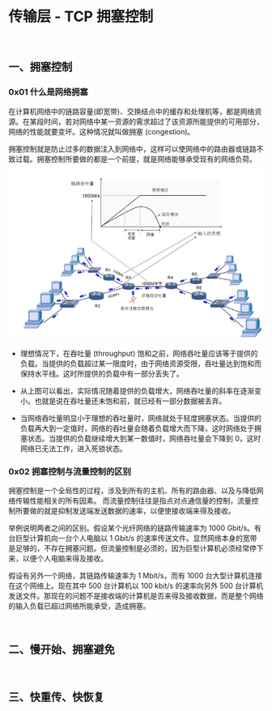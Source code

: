 
# 传输层 - TCP 拥塞控制


<br>

## 一、拥塞控制

### 0x01 什么是网络拥塞

在计算机网络中的链路容量(即宽带)、交换结点中的缓存和处理机等，都是网络资源。在某段时间，若对网络中某一资源的需求超过了该资源所能提供的可用部分，网络的性能就要变坏。这种情况就叫做拥塞 (congestion)。

拥塞控制就是防止过多的数据注入到网络中，这样可以使网络中的路由器或链路不致过载。拥塞控制所要做的都是一个前提，就是网络能够承受现有的网络负荷。

![](../Images/Network/CongestionControl/CongestionControl_Images01.png)

- 理想情况下，在吞吐量 (throughput) 饱和之前，网络吞吐量应该等于提供的负载。当提供的负载超过某一限度时，由于网络资源受限，吞吐量达到饱和而保持水平线。这时所提供的负载中有一部分丢失了。

- 从上图可以看出，实际情况随着提供的负载增大，网络吞吐量的斜率在逐渐变小。也就是说在吞吐量还未饱和前，就已经有一部分数据被丢弃。

- 当网络吞吐量明显小于理想的吞吐量时，网络就处于轻度拥塞状态。当提供的负载再大到一定值时，网络的吞吐量会随着负载增大而下降，这时网络处于拥塞状态。当提供的负载继续增大到某一数值时，网络吞吐量会下降到 0，这时网络已无法工作，进入死锁状态。

### 0x02 拥塞控制与流量控制的区别

拥塞控制是一个全局性的过程，涉及到所有的主机、所有的路由器、以及与降低网络传输性能相关的所有因素。 而流量控制往往是指点对点通信量的控制，流量控制所要做的就是抑制发送端发送数据的速率，以便使接收端来得及接收。

举例说明两者之间的区别。假设某个光纤网络的链路传输速率为 1000 Gbit/s。有台巨型计算机向一台个人电脑以 1 Gbit/s 的速率传送文件。显然网络本身的宽带是足够的，不存在拥塞问题。但流量控制是必须的，因为巨型计算机必须经常停下来，以便个人电脑来得及接收。

假设有另外一个网络，其链路传输速率为 1 Mbit/s，而有 1000 台大型计算机连接在这个网络上。现在其中 500 台计算机以 100 kbit/s 的速率向另外 500 台计算机发送文件。那现在的问题不是接收端的计算机是否来得及接收数据，而是整个网络的输入负载已超过网络所能承受，造成拥塞。


<br>

## 二、慢开始、拥塞避免


<br>

## 三、快重传、快恢复

<br>



<br>